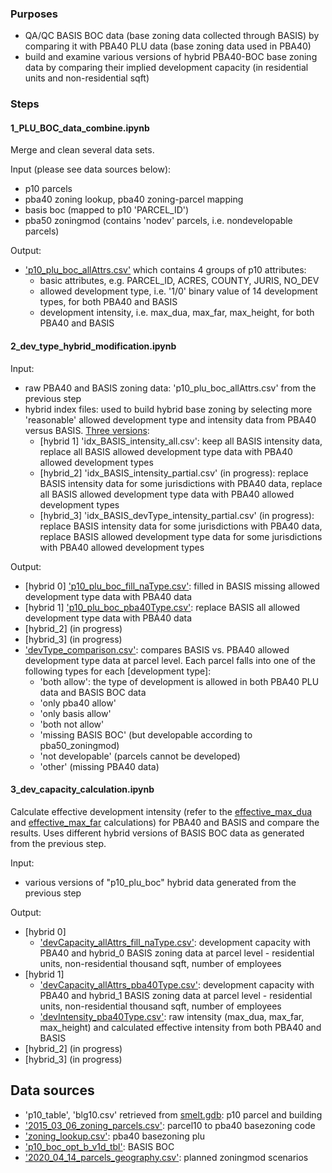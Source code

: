 ### Purposes 
* QA/QC BASIS BOC data (base zoning data collected through BASIS) by comparing it with PBA40 PLU data (base zoning data used in PBA40)
* build and examine various versions of hybrid PBA40-BOC base zoning data by comparing their implied development capacity (in residential units and non-residential sqft)

### Steps
#### 1_PLU_BOC_data_combine.ipynb
Merge and clean several data sets.

Input (please see data sources below):
* p10 parcels
* pba40 zoning lookup, pba40 zoning-parcel mapping
* basis boc (mapped to p10 'PARCEL_ID')
* pba50 zoningmod (contains 'nodev' parcels, i.e. nondevelopable parcels)

Output:
* ['p10_plu_boc_allAttrs.csv'](https://mtcdrive.app.box.com/file/659036313452) which contains 4 groups of p10 attributes: 
	* basic attributes, e.g. PARCEL_ID, ACRES, COUNTY, JURIS, NO_DEV
	* allowed development type, i.e. '1/0' binary value of 14 development types, for both PBA40 and BASIS
	* development intensity, i.e. max_dua, max_far, max_height, for both PBA40 and BASIS

#### 2_dev_type_hybrid_modification.ipynb

Input:
* raw PBA40 and BASIS zoning data: 'p10_plu_boc_allAttrs.csv' from the previous step
* hybrid index files: used to build hybrid base zoning by selecting more 'reasonable' allowed development type and intensity data from PBA40 versus BASIS. [Three versions](https://mtcdrive.box.com/s/j1rws9z619k8mx45eute7lcxt84flhvq):
	* [hybrid 1] 'idx_BASIS_intensity_all.csv': keep all BASIS intensity data, replace all BASIS allowed development type data with PBA40 allowed development types
	* [hybrid_2] 'idx_BASIS_intensity_partial.csv' (in progress): replace BASIS intensity data for some jurisdictions with PBA40 data, replace all BASIS allowed development type data with PBA40 allowed development types
	* [hybrid_3] 'idx_BASIS_devType_intensity_partial.csv' (in progress): replace BASIS intensity data for some jurisdictions with PBA40 data, replace BASIS allowed development type data for some jurisdictions with PBA40 allowed development types

Output:
* [hybrid 0] ['p10_plu_boc_fill_naType.csv'](https://mtcdrive.app.box.com/file/659049771128): filled in BASIS missing allowed development type data with PBA40 data
* [hybrid 1] ['p10_plu_boc_pba40Type.csv'](https://mtcdrive.app.box.com/file/659051027629): replace BASIS all allowed development type data with PBA40 data
* [hybrid_2] (in progress)
* [hybrid_3] (in progress)
* ['devType_comparison.csv'](https://mtcdrive.app.box.com/file/659047511568): compares BASIS vs. PBA40 allowed development type data at parcel level. Each parcel falls into one of the following types for each [development type]:
    * 'both allow': the type of development is allowed in both PBA40 PLU data and BASIS BOC data
    * 'only pba40 allow'
    * 'only basis allow'
    * 'both not allow'
    * 'missing BASIS BOC' (but developable according to pba50_zoningmod)
    * 'not developable' (parcels cannot be developed)
    * 'other' (missing PBA40 data)

#### 3_dev_capacity_calculation.ipynb
Calculate effective development intensity (refer to the [effective_max_dua](https://github.com/UDST/bayarea_urbansim/blob/0fb7776596075fa7d2cba2b9fbc92333354ba6fa/baus/variables.py#L808) and [effective_max_far](https://github.com/UDST/bayarea_urbansim/blob/0fb7776596075fa7d2cba2b9fbc92333354ba6fa/baus/variables.py#L852) calculations) for PBA40 and BASIS and compare the results. Uses different hybrid versions of BASIS BOC data as generated from the previous step.

Input:
* various versions of "p10_plu_boc" hybrid data generated from the previous step

Output:
* [hybrid 0] 
	* ['devCapacity_allAttrs_fill_naType.csv'](https://mtcdrive.app.box.com/file/659049771128): development capacity with PBA40 and hybrid_0 BASIS zoning data at parcel level - residential units, non-residential thousand sqft, number of employees
* [hybrid 1]
	* ['devCapacity_allAttrs_pba40Type.csv'](https://mtcdrive.app.box.com/file/659053674261): development capacity with PBA40 and hybrid_1 BASIS zoning data at parcel level - residential units, non-residential thousand sqft, number of employees
	* ['devIntensity_pba40Type.csv'](https://mtcdrive.app.box.com/file/659057164065): raw intensity (max_dua, max_far, max_height) and calculated effective intensity from both PBA40 and BASIS 
* [hybrid_2] (in progress)
* [hybrid_3] (in progress)

## Data sources  
* 'p10_table', 'blg10.csv' retrieved from [smelt.gdb](https://mtcdrive.app.box.com/folder/106699591369): p10 parcel and building
* ['2015_03_06_zoning_parcels.csv'](https://mtcdrive.app.box.com/folder/103451630229): parcel10 to pba40 basezoning code
* ['zoning_lookup.csv'](github.com/BayAreaMetro/bayarea_urbansim/blob/master/data/zoning_lookup.csv): pba40 basezoning plu
* ['p10_boc_opt_b_v1d_tbl'](https://mtcdrive.app.box.com/file/647477715461): BASIS BOC
* ['2020_04_14_parcels_geography.csv'](https://mtcdrive.app.box.com/folder/103451630229): planned zoningmod scenarios
